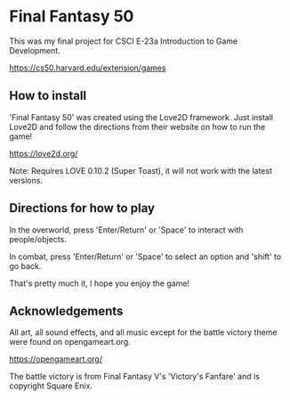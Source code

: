 # Final Fantasy 50

This was my final project for CSCI E-23a Introduction to Game Development.

https://cs50.harvard.edu/extension/games

## How to install

'Final Fantasy 50' was created using the Love2D framework.
Just install Love2D and follow the directions from their website on how to run the game!

https://love2d.org/

Note: Requires LOVE 0.10.2 (Super Toast), it will not work with the latest versions.

## Directions for how to play

In the overworld, press 'Enter/Return' or 'Space' to interact with people/objects.

In combat, press 'Enter/Return' or 'Space' to select an option and 'shift' to go back.

That's pretty much it, I hope you enjoy the game!

## Acknowledgements

All art, all sound effects, and all music except for the battle victory theme were found on opengameart.org.

https://opengameart.org/

The battle victory is from Final Fantasy V's 'Victory's Fanfare' and is copyright Square Enix.
